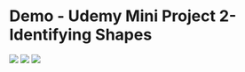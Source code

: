# Demo - Udemy Mini Project 2- Identifying Shapes
<img src="https://user-images.githubusercontent.com/48744669/59382362-bb0fff80-8d87-11e9-8eeb-225d5d78385a.png"/>
<img src="https://user-images.githubusercontent.com/48744669/59382360-ba776900-8d87-11e9-84dd-aa30274a8250.png"/>
<img src="https://user-images.githubusercontent.com/48744669/59382361-ba776900-8d87-11e9-8c61-ef9df0eb88bf.png"/>
